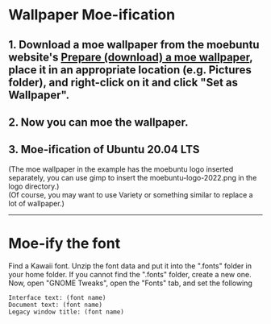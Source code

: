#  Wallpaper Moe-ification

## 1. Download a moe wallpaper from the moebuntu website's [Prepare (download) a moe wallpaper](https://moebuntu-blog48-fc2-com.translate.goog/blog-entry-1230.html?_x_tr_sch=http&_x_tr_sl=ja&_x_tr_tl=en&_x_tr_hl=ja&_x_tr_pto=wapp), place it in an appropriate location (e.g. Pictures folder), and right-click on it and click "Set as Wallpaper".  
## 2. Now you can moe the wallpaper.  
## 3. Moe-ification of Ubuntu 20.04 LTS  
(The moe wallpaper in the example has the moebuntu logo inserted separately, you can use gimp to insert the moebuntu-logo-2022.png in the logo directory.)  
(Of course, you may want to use Variety or something similar to replace a lot of wallpaper.)

---
# Moe-ify the font

Find a Kawaii font. Unzip the font data and put it into the ".fonts" folder in your home folder. If you cannot find the ".fonts" folder, create a new one.  
Now, open "GNOME Tweaks", open the "Fonts" tab, and set the following  

	Interface text: (font name)
	Document text: (font name)
	Legacy window title: (font name)
